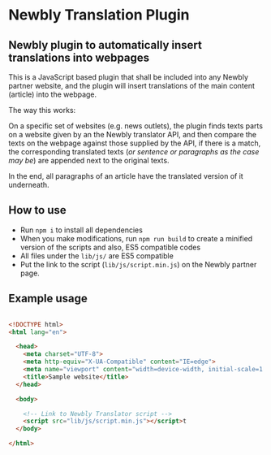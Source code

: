 # Newbly Translation Plugin

## Newbly plugin to automatically insert translations into webpages

This is a JavaScript based plugin that shall be included into any Newbly partner website, and the plugin will insert translations of the main content (article) into the webpage.

The way this works:

On a specific set of websites (e.g. news outlets), the plugin finds texts parts on a website given by an the Newbly translator API, and then compare the texts on the webpage against those supplied by the API, if there is a match, the corresponding translated texts (_or sentence or paragraphs as the case may be_) are appended next to the original texts.

In the end, all paragraphs of an article have the translated version of it underneath.

## How to use

- Run `npm i` to install all dependencies
- When you make modifications, run `npm run build` to create a minified version of the scripts and also, ES5 compatible codes
- All files under the `lib/js/` are ES5 compatible
- Put the link to the script (`lib/js/script.min.js`) on the Newbly partner page.

## Example usage

```html

<!DOCTYPE html>
<html lang="en">

  <head>
    <meta charset="UTF-8">
    <meta http-equiv="X-UA-Compatible" content="IE=edge">
    <meta name="viewport" content="width=device-width, initial-scale=1.0">
    <title>Sample website</title>
  </head>

  <body>

    <!-- Link to Newbly Translator script -->
    <script src="lib/js/script.min.js"></script>t
  </body>

</html>

```
